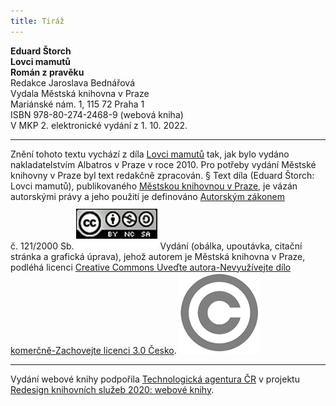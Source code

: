 ```yaml
---
title: Tiráž
---
```


**Eduard Štorch    
Lovci mamutů**  
**Román z pravěku**  
Redakce Jaroslava Bednářová  
Vydala Městská knihovna v Praze  
Mariánské nám. 1, 115 72 Praha 1  
ISBN 978-80-274-2468-9 (webová kniha)  
V MKP 2. elektronické vydání z 1. 10. 2022.

***

Znění tohoto textu vychází z díla [Lovci mamutů](https://search.mlp.cz/cz/titul/lovci-mamutu/3379857/) tak, jak bylo vydáno nakladatelstvím Albatros v Praze v roce 2010. Pro potřeby vydání Městské knihovny v Praze byl text redakčně zpracován.
§
Text díla (Eduard Štorch: Lovci mamutů), publikovaného [Městskou knihovnou v Praze](https://www.mlp.cz/cz/), je vázán autorskými právy a jeho použití je definováno [Autorským zákonem](https://www.mkcr.cz/predpisy-zakonu-709.html) č. 121/2000 Sb.
[![image001.jpg](./resources/image001_fmt.png)](https://creativecommons.org/licenses/by-nc-sa/3.0/cz/)
Vydání (obálka, upoutávka, citační stránka a grafická úprava), jehož autorem je Městská knihovna v Praze, podléhá licenci [Creative Commons Uveďte autora-Nevyužívejte dílo komerčně-Zachovejte licenci 3.0 Česko](https://creativecommons.org/licenses/by-nc-sa/3.0/cz/).
![image002.jpg](./resources/image002_fmt.png)

***

Vydání webové knihy podpořila [Technologická agentura ČR](https://www.tacr.cz/) v projektu [Redesign knihovních služeb 2020: webové knihy](https://starfos.tacr.cz/cs/project/TL04000391).